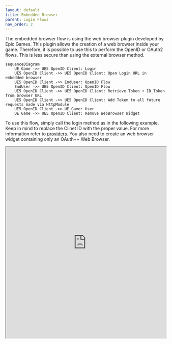 ```yaml
---
layout: default
title: Embedded Browser
parent: Login Flows
nav_order: 2
---
```


The embedded browser flow is using the web browser plugin developed by Epic Games. This plugin allows the creation of a web browser inside your game. Therefore, it is possible to use this to perform the OpenID or OAuth2 flows. This is less secure than using the external browser method.

```mermaid
sequenceDiagram
    UE Game ->> UE5 OpenID Client: Login
    UE5 OpenID Client ->> UE5 OpenID Client: Open Login URL in embedded browser
    UE5 OpenID Client ->> EndUser: OpenID Flow
    EndUser ->> UE5 OpenID Client: OpenID Flow
    UE5 OpenID Client ->> UE5 OpenID Client: Retrieve Token + ID_Token from browser URL
    UE5 OpenID Client ->> UE5 OpenID Client: Add Token to all future requests made via HttpModule
    UE5 OpenID Client ->> UE Game: User
    UE Game ->> UE5 OpenID Client: Remove WebBrowser Widget
```

To use this flow, simply call the login method as in the following example. Keep in mind to replace the Clinet ID with the proper value. For more information refer to [providers](../providers/providers). You also need to create an web browser widget containing only an OAuth++ Web Browser.

<iframe src="https://blueprintue.com/render/9_hqms1p/" scrolling="no" allowfullscreen width="100%" height=600></iframe>